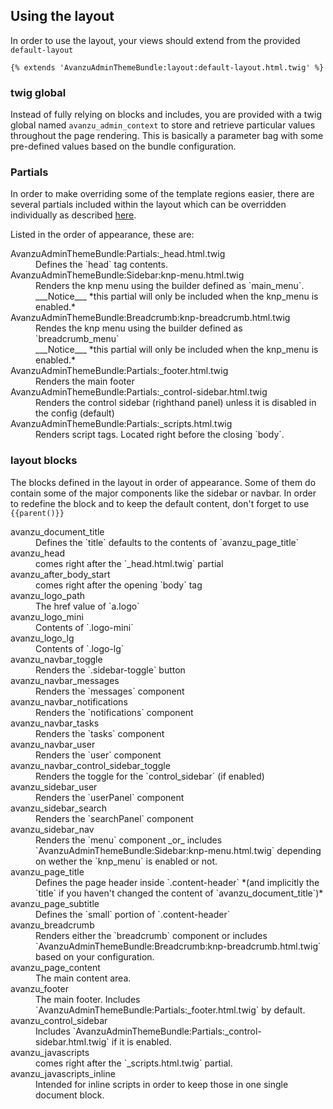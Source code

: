 ## Using the layout

In order to use the layout, your views should extend from the provided `default-layout`
```twig
{% extends 'AvanzuAdminThemeBundle:layout:default-layout.html.twig' %}
```
### twig global 
Instead of fully relying on blocks and includes, you are provided with a twig global named `avanzu_admin_context` to store and retrieve particular values throughout the page rendering. 
This is basically a parameter bag with some pre-defined values based on the bundle configuration. 

### Partials
In order to make overriding some of the template regions easier, there are several partials included within the layout which can be overridden individually as described [here][1]. 

Listed in the order of appearance, these are:

<dl>
<dt>AvanzuAdminThemeBundle:Partials:_head.html.twig
<dd>Defines the `head` tag contents.
<dt>AvanzuAdminThemeBundle:Sidebar:knp-menu.html.twig
<dd>Renders the knp menu using the builder defined as `main_menu`. 
<br/>___Notice___ *this partial will only be included when the knp_menu is enabled.*
<dt>AvanzuAdminThemeBundle:Breadcrumb:knp-breadcrumb.html.twig
<dd>Rendes the knp menu using the builder defined as `breadcrumb_menu` 
<br/>___Notice___ *this partial will only be included when the knp_menu is enabled.*
<dt>AvanzuAdminThemeBundle:Partials:_footer.html.twig
<dd>Renders the main footer
<dt>AvanzuAdminThemeBundle:Partials:_control-sidebar.html.twig
<dd>Renders the control sidebar (righthand panel) unless it is disabled in the config (default)
<dt>AvanzuAdminThemeBundle:Partials:_scripts.html.twig
<dd>Renders script tags. Located right before the closing `body`. 
</dl>

### layout blocks
The blocks defined in the layout in order of appearance. Some of them do contain some of the major components like the sidebar or navbar. In order to redefine the block and to keep the default content, don't forget to use `{{parent()}}` 

<dl>
<dt>avanzu_document_title
<dd>Defines the `title` defaults to the contents of `avanzu_page_title`

<dt>avanzu_head
<dd>comes right after the `_head.html.twig` partial

<dt>avanzu_after_body_start
<dd>comes right after the opening `body` tag

<dt>avanzu_logo_path
<dd>The href value of `a.logo`

<dt>avanzu_logo_mini
<dd>Contents of `.logo-mini`

<dt>avanzu_logo_lg
<dd>Contents of `.logo-lg`

<dt>avanzu_navbar_toggle
<dd>Renders the `.sidebar-toggle` button

<dt>avanzu_navbar_messages
<dd>Renders the `messages` component

<dt>avanzu_navbar_notifications
<dd>Renders the `notifications` component

<dt>avanzu_navbar_tasks
<dd>Renders the `tasks` component

<dt>avanzu_navbar_user
<dd>Renders the `user` component

<dt>avanzu_navbar_control_sidebar_toggle
<dd>Renders the toggle for the `control_sidebar` (if enabled)

<dt>avanzu_sidebar_user
<dd>Renders the `userPanel` component 

<dt>avanzu_sidebar_search
<dd>Renders the `searchPanel` component

<dt>avanzu_sidebar_nav
<dd>Renders the `menu` component _or_ includes `AvanzuAdminThemeBundle:Sidebar:knp-menu.html.twig` depending on wether the `knp_menu` is enabled or not. 

<dt>avanzu_page_title
<dd>Defines the page header inside `.content-header` *(and implicitly the `title` if you haven't changed the content of `avanzu_document_title`)*

<dt>avanzu_page_subtitle
<dd>Defines the `small` portion of `.content-header`

<dt>avanzu_breadcrumb
<dd>Renders either the `breadcrumb` component or includes `AvanzuAdminThemeBundle:Breadcrumb:knp-breadcrumb.html.twig` based on your configuration.

<dt>avanzu_page_content
<dd>The main content area. 

<dt>avanzu_footer
<dd>The main footer. Includes `AvanzuAdminThemeBundle:Partials:_footer.html.twig` by default.

<dt>avanzu_control_sidebar
<dd>Includes `AvanzuAdminThemeBundle:Partials:_control-sidebar.html.twig` if it is enabled.

<dt>avanzu_javascripts
<dd>comes right after the `_scripts.html.twig` partial.

<dt>avanzu_javascripts_inline
<dd>Intended for inline scripts in order to keep those in one single document block.
</dl>

[1]: http://symfony.com/doc/current/templating/overriding.html
